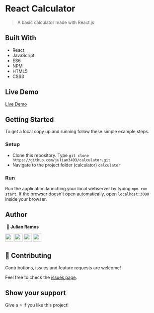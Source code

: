 # React Calculator

> A basic calculator made with React.js

## Built With

- React
- JavaScript
- ES6
- NPM
- HTML5
- CSS3

## Live Demo

[Live Demo](https://julian-reactapp-calculator.herokuapp.com/)

## Getting Started

To get a local copy up and running follow these simple example steps.

### Setup

- Clone this repository. Type `git clone https://github.com/julian3493/calculator.git`
- Navigate to the project folder (calculator) `calculator`

### Run

Run the application launching your local webserver by typing `npm run start`. If the browser doesn't open automatically, open `localhost:3000` inside your browser.

## Author
​
👤 **Julian Ramos**
​

[<code><img height="26" src="https://cdn.iconscout.com/icon/free/png-256/github-153-675523.png"></code>](https://github.com/julian3493)
[<code><img height="26" src="https://upload.wikimedia.org/wikipedia/sco/thumb/9/9f/Twitter_bird_logo_2012.svg/1200px-Twitter_bird_logo_2012.svg.png"></code>](https://twitter.com/JulianR16893833)
[<code><img height="26" src="https://upload.wikimedia.org/wikipedia/commons/thumb/c/c9/Linkedin.svg/1200px-Linkedin.svg.png"></code>](https://www.linkedin.com/in/julian-ramos-arevalo/)
[<code><img height="26" src="https://upload.wikimedia.org/wikipedia/commons/a/ab/Gmail_Icon.svg"></code>](mailto:julianramosarevalo@gmail.com)

## 🤝 Contributing

Contributions, issues and feature requests are welcome!

Feel free to check the <a href="https://github.com/julian3493/calculator/issues"> issues page</a>.

## Show your support

Give a ⭐️ if you like this project!